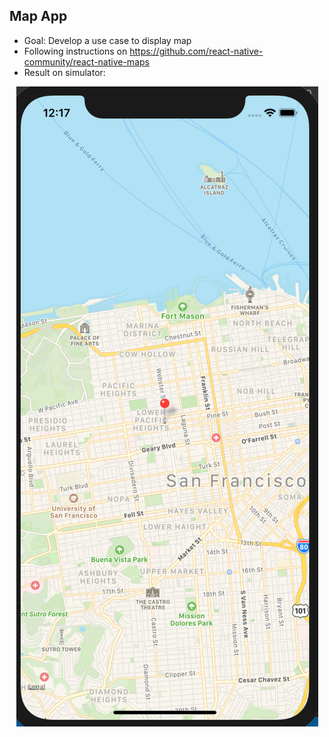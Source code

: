 ## Map App
* Goal: Develop a use case to display map
* Following instructions on https://github.com/react-native-community/react-native-maps
* Result on simulator:
<div align=center><img src="https://github.com/BUEC500C1/codvid-app-ZhenfeiYu/blob/master/HelloApp/pictures/map_simulator.png"></div>
